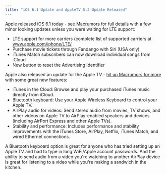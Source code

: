 ```yaml
---
title: "iOS 6.1 Update and AppleTV 5.2 Update Released"
---
```

<p>Apple released iOS 6.1 today - <a href="https://www.macrumors.com/2013/01/28/apple-releases-ios-6-1-with-new-lte-carriers-and-fandango-siri-integration/">see Macrumors for full details</a> with a few minor looking updates unless you were waiting for LTE support:</p>
<ul>
<li>LTE support for more carriers (complete list of supported carriers at <a href="https://www.apple.com/iphone/LTE/">www.apple.com/iphone/LTE/</a></li>
<li>Purchase movie tickets through Fandango with Siri (USA only)</li>
<li>iTunes Match subscribers can now download individual songs from iCloud</li>
<li>New button to reset the Advertising Identifier</li>
</ul>
<p>Apple also released an update for the Apple TV - <a href="https://www.macrumors.com/2013/01/28/apple-updates-apple-tv-with-up-next-and-bluetooth-keyboard-new-appletv32-model-revealed/">hit up Macrumors for more</a> with some great new features:</p>
<ul>
<li>iTunes in the Cloud: Browse and play your purchased iTunes music directly from iCloud. </li>
<li>Bluetooth keyboard: Use your Apple Wireless Keyboard to control your Apple TV.</li>
<li>AirPlay audio for videos: Send stereo audio from movies, TV shows, and other videos on Apple TV to AirPlay-enabled speakers and devices (including AirPort Express and other Apple TVs). </li>
<li>Stability and performance: Includes performance and stability improvements with the iTunes Store, AirPlay, Netflix, iTunes Match, and wired Ethernet connections.</li>
</ul>
<p>A Bluetooth keyboard option is great for anyone who has tried setting up an Apple TV and had to type in long WiFi/Apple account passwords. And the ability to send audio from a video you're watching to another AirPlay device is great for listening to a video while you're making a sandwich in the kitchen.</p>
